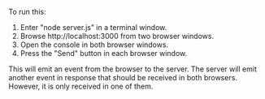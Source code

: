 To run this:
1. Enter "node server.js" in a terminal window.
2. Browse http://localhost:3000 from two browser windows.
3. Open the console in both browser windows. 
4. Press the "Send" button in each browser window.

This will emit an event from the browser to the server.
The server will emit another event in response
that should be received in both browsers.
However, it is only received in one of them. 
